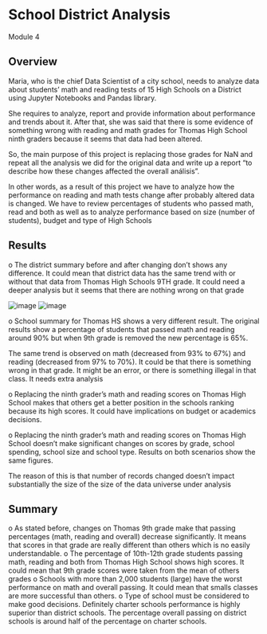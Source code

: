 # School District Analysis
Module 4 
## Overview 
Maria, who is the chief Data Scientist of a city school, needs to analyze data about students’ math and reading tests of 15 High Schools on a District using Jupyter Notebooks and Pandas library.

She requires to analyze, report and provide information about performance and trends about it.
After that, she was said that there is some evidence of something wrong with reading and math grades for Thomas High School ninth graders because it seems that data had been altered.

So, the main purpose of this project is replacing those grades for NaN and repeat all the analysis we did for the original data and write up a report “to describe how these changes affected the overall análisis”.

In other words, as a result of this project we have to analyze how the performance on reading and math tests change after probably altered data is changed. We have to review percentages of students who passed math, read and both as well as to analyze performance based on size (number of students), budget and type of High Schools

## Results

o	The district summary before and after changing don’t shows any difference. It could mean that district data has the same trend with or without that data from Thomas High Schools 9TH grade. It could need a deeper analysis but it seems that there are nothing wrong on that grade

 ![image](https://user-images.githubusercontent.com/107591542/178333878-025ccb03-65c5-4974-b762-79610cdad7f7.png)
![image](https://user-images.githubusercontent.com/107591542/178333987-d8c4a404-e803-4f48-b209-27d2952d4ba9.png)


o	School summary for Thomas HS shows a very different result. The original results show a percentage of students that passed math and reading around 90% but when 9th grade is removed the new percentage is 65%. 

The same trend is observed on math (decreased from 93% to 67%) and reading (decreased from 97% to 70%). It could be that there is something wrong in that grade. It might be an error, or there is something illegal in that class. It needs extra analysis


 

 


o	Replacing the ninth grader’s math and reading scores on Thomas High School makes that others get a better position in the schools ranking because its high scores. It could have implications on budget or academics decisions.  

o	Replacing the ninth grader’s math and reading scores on Thomas High School doesn’t make significant changes on scores by grade, school spending, school size and school type. Results on both scenarios show the same figures.

The reason of this is that number of records changed doesn’t impact substantially the size of the size of the data universe under analysis 

## Summary

o	As stated before, changes on Thomas 9th grade make that passing percentages (math, reading and overall) decrease significantly. It means that scores in that grade are really different than others which is no easily understandable. 
o	The percentage of 10th-12th grade students passing math, reading and both from Thomas High School shows high scores. It could mean that 9th grade scores were taken from the mean of others grades
o	Schools with more than 2,000 students (large) have the worst performance on math and overall passing. It could mean that smalls classes are more successful than others.
o	Type of school must be considered to make good decisions. Definitely charter schools performance is highly superior than district schools. The percentage overall passing on district schools is around half of the percentage on charter schools. 


 
